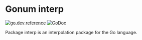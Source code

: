 # Gonum interp

[![go.dev reference](https://pkg.go.dev/badge/gonum.org/v1/gonum/interp)](https://pkg.go.dev/gonum.org/v1/gonum/interp)
[![GoDoc](https://godocs.io/gonum.org/v1/gonum/interp?status.svg)](https://godocs.io/gonum.org/v1/gonum/interp)

Package interp is an interpolation package for the Go language.
